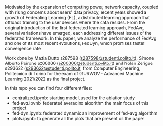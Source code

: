 Motivated by the expansion of computing power, network capacity, coupled with rising concerns about users' data privacy, recent years showed a growth of Federating Learning (FL), a distributed learning approach that offloads training to the user devices where the data resides. From the original introduction of the first federated learning approach, FedAvg, several variations have emerged, each addressing different issues of the federated framework. In this paper, we analyze the performance of FedAvg and one of its most recent evolutions, FedDyn, which promises faster convergence rate.

Work done by Mattia Dutto s287598 (s287598@studenti.polito.it), Simone Alberto Peirone s286886 (s286886@studenti.polito.it) and Nolan Zerigue s293622 (s293622@studenti.polito.it) from Computer Engineering, Politecnico di Torino for the exam of 01URWOV - Advanced Machine Learning 2021/2022 as the final project. 

In this repo you can find four different files:
- centralized.ipynb: starting model, used for the ablation study
- fed-avg.ipynb: federated averaging algorithm the main focus of this project
- fed-dyn.ipynb: federated dynamic an improvement of fed-avg algorithm
- plots.ipynb: to generate all the plots that are present on the paper
